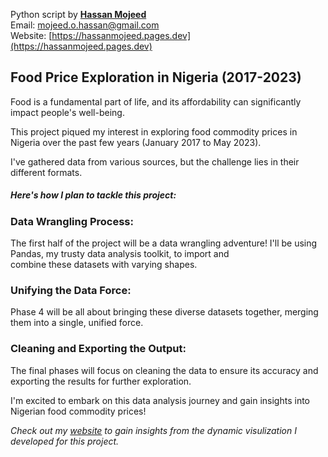 Python script by [__Hassan Mojeed__](https://hassanmojeed.pages.dev)<br>
Email: mojeed.o.hassan@gmail.com<br>
Website: [https://hassanmojeed.pages.dev](https://hassanmojeed.pages.dev)




## Food Price Exploration in Nigeria (2017-2023)

Food is a fundamental part of life, and its affordability can significantly impact people's well-being. 

This project piqued my interest in exploring food commodity prices in Nigeria over the past few years (January 2017 to May 2023). 

I've gathered data from various sources, but the challenge lies in their different formats.

##### **Here's how I plan to tackle this project:**

### Data Wrangling Process: 

The first half of the project will be a data wrangling adventure! I'll be using Pandas, my trusty data analysis toolkit, to import and 
<br> combine these datasets with varying shapes.

### Unifying the Data Force: 

Phase 4 will be all about bringing these diverse datasets together, merging them into a single, unified force.

### Cleaning and Exporting the Output: 

The final phases will focus on cleaning the data to ensure its accuracy and exporting the results for further exploration.

I'm excited to embark on this data analysis journey and gain insights into Nigerian food commodity prices!

*Check out my [website](https://hassanmojeed.pages.dev) to gain insights from the dynamic visulization I developed for this project.*



